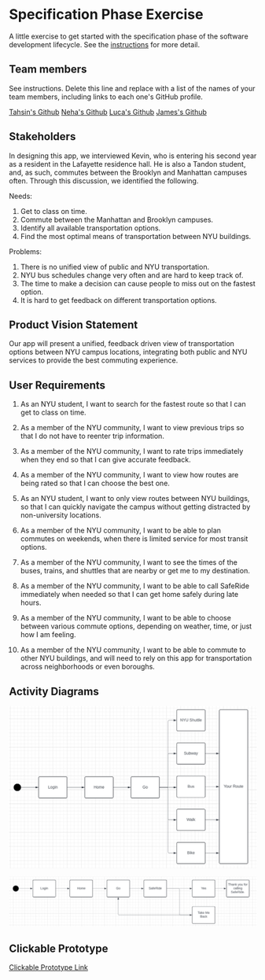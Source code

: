 # Specification Phase Exercise

A little exercise to get started with the specification phase of the software development lifecycle. See the [instructions](instructions.md) for more detail.

## Team members

See instructions. Delete this line and replace with a list of the names of your team members, including links to each one's GitHub profile.

[Tahsin's Github](https://github.com/tahsintawhid)
[Neha's Github](https://github.com/nehamagesh)
[Luca's Github](https://github.com/lucaignatescu)
[James's Github](https://github.com/jwhit0)

## Stakeholders

In designing this app, we interviewed Kevin, who is entering his second year as a resident in the Lafayette residence hall. He is also a Tandon student, and, as such, commutes between the Brooklyn and Manhattan campuses often. Through this discussion, we identified the following.

Needs: 

1. Get to class on time.
2. Commute between the Manhattan and Brooklyn campuses.
3. Identify all available transportation options.
4. Find the most optimal means of transportation between NYU buildings.

Problems:

1. There is no unified view of public and NYU transportation.
2. NYU bus schedules change very often and are hard to keep track of.
3. The time to make a decision can cause people to miss out on the fastest option.
4. It is hard to get feedback on different transportation options.

## Product Vision Statement

Our app will present a unified, feedback driven view of transportation options between NYU campus locations, integrating both public and NYU services to provide the best commuting experience.

## User Requirements

1. As an NYU student, I want to search for the fastest route so that I can get to class on time.

2. As a member of the NYU community, I want to view previous trips so that I do not have to reenter trip information.
 
3. As a member of the NYU community, I want to rate trips immediately when they end so that I can give accurate feedback.
 
4. As a member of the NYU community, I want to view how routes are being rated so that I can choose the best one.
 
5. As an NYU student, I want to only view routes between NYU buildings, so that I can quickly navigate the campus without getting distracted by non-university locations.

6. As a member of the NYU community, I want to be able to plan commutes on weekends, when there is limited service for most transit options. 

7. As a member of the NYU community, I want to see the times of the buses, trains, and shuttles that are nearby or get me to my destination.

8. As a member of the NYU community, I want to be able to call SafeRide immediately when needed so that I can get home safely during late hours.

9. As a member of the NYU community, I want to be able to choose between various commute options, depending on weather, time, or just how I am feeling.

10. As a member of the NYU community, I want to be able to commute to other NYU buildings, and will need to rely on this app for transportation across neighborhoods or even boroughs. 

## Activity Diagrams

![Case Story #7](https://github.com/software-students-fall2024/1-specification-tjnl/blob/main/Images/UML%20Diagram%20Case%20Story%20%237.png)

![Case Story #8](https://github.com/software-students-fall2024/1-specification-tjnl/blob/main/Images/UML%20Diagram%20Case%20Story%20%238.png)

## Clickable Prototype

[Clickable Prototype Link](https://www.figma.com/proto/auiQwH37dpDupi33P4QsoR/NYU-Transit?node-id=1-5&node-type=canvas&t=xKp3tEddKN4GR45g-1&scaling=scale-down&content-scaling=fixed&page-id=0%3A1&starting-point-node-id=1%3A5&show-proto-sidebar=1)
